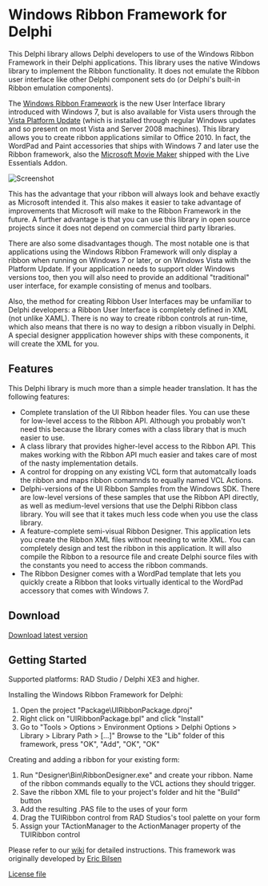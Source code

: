 # Windows Ribbon Framework for Delphi #

This Delphi library allows Delphi developers to use of the Windows Ribbon Framework in their Delphi applications. This library uses the native Windows library to implement the Ribbon functionality. It does not emulate the Ribbon user interface like other Delphi component sets do (or Delphi's built-in Ribbon emulation components).

The [Windows Ribbon Framework](http://msdn.microsoft.com/en-us/library/dd371191(v=VS.85).aspx) is the new User Interface library introduced with Windows 7, but is also available for Vista users through the [Vista Platform Update](http://support.microsoft.com/kb/971644) (which is installed through regular Windows updates and so present on most Vista and Server 2008 machines). This library allows you to create ribbon applications similar to Office 2010. In fact, the WordPad and Paint accessories that ships with Windows 7 and later use the Ribbon framework, also the [Microsoft Movie Maker](http://windows.microsoft.com/en-us/windows-live/movie-maker) shipped with the Live Essentials Addon.

![Screenshot](https://raw.githubusercontent.com/TurboPack/RibbonFramework/master/Doc/screenshot_ribbon.gif)

This has the advantage that your ribbon will always look and behave exactly as Microsoft intended it. This also makes it easier to take advantage of improvements that Microsoft will make to the Ribbon Framework in the future. A further advantage is that you can use this library in open source projects since it does not depend on commercial third party libraries.

There are also some disadvantages though. The most notable one is that applications using the Windows Ribbon Framework will only display a ribbon when running on Windows 7 or later, or on Windows Vista with the Platform Update. If your application needs to support older Windows versions too, then you will also need to provide an additional "traditional" user interface, for example consisting of menus and toolbars.

Also, the method for creating Ribbon User Interfaces may be unfamiliar to Delphi developers: a Ribbon User Interface is completely defined in XML (not unlike XAML). There is no way to create ribbon controls at run-time, which also means that there is no way to design a ribbon visually in Delphi. A special designer appplication however ships with these components, it will create the XML for you.

## Features ##

This Delphi library is much more than a simple header translation. It has the following features:

  * Complete translation of the UI Ribbon header files. You can use these for low-level access to the Ribbon API. Although you probably won't need this because the library comes with a class library that is much easier to use.
  * A class library that provides higher-level access to the Ribbon API. This makes working with the Ribbon API much easier and takes care of most of the nasty implementation details.
  * A control for dropping on any existing VCL form that automatcally loads the ribbon and maps ribbon comamnds to equally named VCL Actions.
  * Delphi-versions of the UI Ribbon Samples from the Windows SDK. There are low-level versions of these samples that use the Ribbon API directly, as well as medium-level versions that use the Delphi Ribbon class library. You will see that it takes much less code when you use the class library.
  * A feature-complete semi-visual Ribbon Designer. This application lets you create the Ribbon XML files without needing to write XML. You can completely design and test the ribbon in this application. It will also compile the Ribbon to a resource file and create Delphi source files with the constants you need to access the ribbon commands.
  * The Ribbon Designer comes with a WordPad template that lets you quickly create a Ribbon that looks virtually identical to the WordPad accessory that comes with Windows 7.


## Download ##

[Download latest version](https://github.com/TurboPack/RibbonFramework/releases/latest)


## Getting Started ##

Supported platforms: RAD Studio / Delphi XE3 and higher.

Installing the Windows Ribbon Framework for Delphi:
  1. Open the project "Package\UIRibbonPackage.dproj"
  2. Right click on "UIRibbonPackage.bpl" and click "Install"
  3. Go to "Tools > Options > Environment Options > Delphi Options > Library > Library Path > [...]"
     Browse to the "Lib" folder of this framework, press "OK", "Add", "OK", "OK"

Creating and adding a ribbon for your existing form:
  1. Run "Designer\Bin\RibbonDesigner.exe" and create your ribbon.
     Name of the ribbon commands equally to the VCL actions they should trigger.
  2. Save the ribbon XML file to your project's folder and hit the "Build" button
  3. Add the resulting .PAS file to the uses of your form
  4. Drag the TUIRibbon control from RAD Studios's tool palette on your form
  5. Assign your TActionManager to the ActionManager property of the TUIRibbon control

Please refer to our [wiki](https://github.com/TurboPack/RibbonFramework/wiki) for detailed instructions.
This framework was originally developed by [Eric Bilsen](http://www.bilsen.com/windowsribbon)

[License file](https://raw.githubusercontent.com/TurboPack/RibbonFramework/master/Doc/License.txt)
